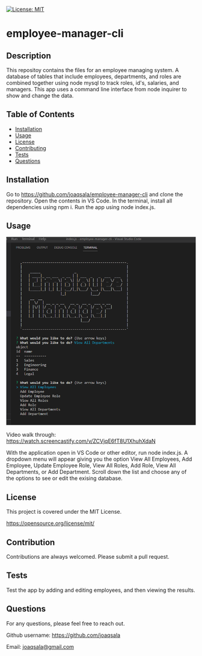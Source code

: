 
  [![License: MIT](https://img.shields.io/badge/License-MIT-yellow.svg)](https://opensource.org/license/mit/)

  # employee-manager-cli

  ## Description
  
  This repositoy contains the files for an employee managing system. A database of tables that include employees, departments, and roles are combined together using node mysql to track roles, id's, salaries, and managers. This app uses a command line interface from node inquirer to show and change the data.

  ## Table of Contents

- [Installation](#installation)
- [Usage](#usage)
- [License](#license)
- [Contributing](#contribution)
- [Tests](#tests)
- [Questions](#questions)


## Installation

Go to https://github.com/joaqsala/employee-manager-cli and clone the repository. Open the contents in VS Code. In the terminal, install all dependencies using npm i. Run the app using node index.js.


## Usage 

![employee manager app at the start](./images/screenshot-employee-manager-cli.png)

Video walk through: https://watch.screencastify.com/v/ZCVjqE6fT8U1XhuhXdaN

With the application open in VS Code or other editor, run node index.js. A dropdown menu will appear giving you the option View All Employees, Add Employee, Update Employee Role, View All Roles, Add Role, View All Departments, or Add Department. Scroll down the list and choose any of the options to see or edit the exising database.


## License

This project is covered under the MIT License.
 
  https://opensource.org/license/mit/


## Contribution

Contributions are always welcomed. Please submit a pull request.


## Tests

Test the app by adding and editing employees, and then viewing the results.


## Questions

For any questions, please feel free to reach out. 

Github username: https://github.com/joaqsala

Email: joaqsala@gmail.com
